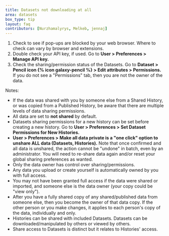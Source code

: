 ```yaml
---
title: Datasets not downloading at all
area: datasets
box_type: tip
layout: faq
contributors: [Nurzhamalyrys, Melkeb, jennaj]
---
```




1. Check to see if pop-ups are blocked by your web browser. Where to check can vary by browser and extensions.
2. Double check your API key, if used. Go to **User > Preferences > Manage API key.**
3. Check the sharing/permission status of the Datasets. Go to **Dataset > Pencil icon {% icon galaxy-pencil %} > Edit attributes > Permissions.** If you do not see a "Permissions" tab, then you are not the owner of the data.


Notes:
- If the data was shared with you by someone else from a Shared History, or was copied from a Published History, be aware that there are multiple levels of data sharing permissions.
- All data are set to **not shared** by default.
- Datasets sharing permissions for a new history can be set before creating a new history. Go to **User > Preferences > Set Dataset Permissions for New Histories.**
- **User > Preferences > Make all data private is a "one click" option to unshare ALL data (Datasets, Histories).** Note that once confirmed and all data is unshared, the action cannot be "undone" in batch, even by an administrator. You will need to re-share data again and/or reset your global sharing preferences as wanted.
- Only the data owner has control over sharing/permissions.
- Any data you upload or create yourself is automatically owned by you with full access.
- You may not have been granted full access if the data were shared or imported, and someone else is the data owner (your copy could be "view only").
- After you have a fully shared copy of any shared/published data from someone else, then you become the owner of that data copy. If the other person or you make changes, it applies to each person's copy of the data, individually and only.
- Histories can be shared with included Datasets. Datasets can be downloaded/manipulated by others or viewed by others.
- Share access to Datasets is distinct but it relates to Histories' access.
